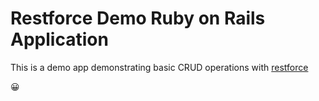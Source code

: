 # Restforce Demo Ruby on Rails Application

This is a demo app demonstrating basic CRUD operations with [restforce](https://github.com/ejholmes/restforce)

😀
